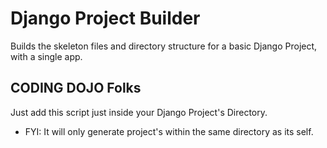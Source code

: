 # Django Project Builder
Builds the skeleton files and directory structure for a basic Django Project, with a single app.

## CODING DOJO Folks
Just add this script just inside your Django Project's Directory. 

* FYI: It will only generate project's within the same
directory as its self.
